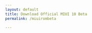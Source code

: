 ```yaml
---
layout: default
title: Download Official MIUI 10 Beta
permalink: /miuirombeta

---
```


<ins class="adsbygoogle" style="display:block" data-ad-client="ca-pub-8526606076277673" data-ad-slot="8128278337" data-ad-format="auto"></ins>
<script>
(adsbygoogle = window.adsbygoogle || []).push({});
</script>

<p style="display:none" id="notice" class="alert alert-warning"><em>remember this:</em> the link here is not appeared out of nowhere, it is loaded from the page or article before you came here. If the link is broken, you can go back to previous page and ask/report at the comment section. Wait until file/link is parsed and appeared at the download button above</p>
<script>function getQueryVariable(e){for(var r=window.location.search.substring(1),t=r.split("&"),n=0;n<t.length;n++){var a=t[n].split("=");if(a[0]==e)return a[1]}return!1}window.onload=function(){var klik=v=getQueryVariable("ver"),t=getQueryVariable("type"),e=getQueryVariable("name");var link="http://bigota.d.miui.com"+"v"+"/"+"t"+_"+v"+_+e";document.getElementById("notice").style="display:block",document.getElementById("parser").innerHTML=t+" "+v,document.getElementById("parser").onclick="window.location="link"};</script>


<ins class="adsbygoogle" style="display:block" data-ad-client="ca-pub-8526606076277673" data-ad-slot="8128278337" data-ad-format="auto"></ins>
<script>
(adsbygoogle = window.adsbygoogle || []).push({});
</script>
